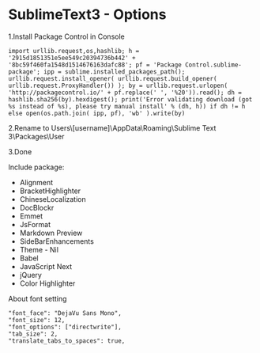 SublimeText3 - Options
====
1.Install Package Control in Console
```
import urllib.request,os,hashlib; h = '2915d1851351e5ee549c20394736b442' + '8bc59f460fa1548d1514676163dafc88'; pf = 'Package Control.sublime-package'; ipp = sublime.installed_packages_path(); urllib.request.install_opener( urllib.request.build_opener( urllib.request.ProxyHandler()) ); by = urllib.request.urlopen( 'http://packagecontrol.io/' + pf.replace(' ', '%20')).read(); dh = hashlib.sha256(by).hexdigest(); print('Error validating download (got %s instead of %s), please try manual install' % (dh, h)) if dh != h else open(os.path.join( ipp, pf), 'wb' ).write(by)
```
2.Rename to Users\\[username]\AppData\Roaming\Sublime Text 3\Packages\User 
    
3.Done

Include package: 
* Alignment
* BracketHighlighter
* ChineseLocalization
* DocBlockr
* Emmet
* JsFormat
* Markdown Preview
* SideBarEnhancements
* Theme - Nil
* Babel
* JavaScript Next
* jQuery
* Color Highlighter

About font setting
```
"font_face": "DejaVu Sans Mono", 
"font_size": 12, 
"font_options": ["directwrite"], 
"tab_size": 2, 
"translate_tabs_to_spaces": true,
```
